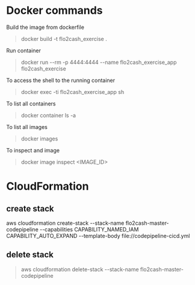 # Docker commands

Build the image from dockerfile
> docker build -t flo2cash_exercise .

Run container 
> docker run --rm -p 4444:4444 --name flo2cash_exercise_app flo2cash_exercise

To access the shell to the running container
> docker exec -ti flo2cash_exercise_app sh

To list all containers
> docker container ls -a

To list all images
> docker images

To inspect and image
> docker image inspect <IMAGE_ID>

# CloudFormation

## create stack
aws cloudformation create-stack --stack-name flo2cash-master-codepipeline --capabilities CAPABILITY_NAMED_IAM CAPABILITY_AUTO_EXPAND --template-body file://codepipeline-cicd.yml

## delete stack
> aws cloudformation delete-stack --stack-name flo2cash-master-codepipeline
